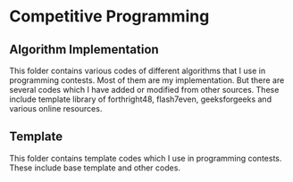 # Competitive Programming
## Algorithm Implementation
This folder contains various codes of different algorithms that I use in programming contests. Most of them are my implementation. But there are several codes which I have added or modified from other sources. These include template library of forthright48, flash7even, geeksforgeeks and various online resources.
## Template
This folder contains template codes which I use in programming contests. These include base template and other codes.
